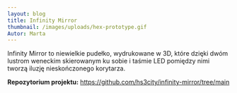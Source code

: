 ```yaml
---
layout: blog
title: Infinity Mirror
thumbnail: /images/uploads/hex-prototype.gif
Autor: Marta
---
```

Infinity Mirror to niewielkie pudełko, wydrukowane w 3D, które dzięki dwóm lustrom weneckim skierowanym ku sobie i taśmie LED pomiędzy nimi tworzą iluzję nieskończonego korytarza.

**Repozytorium projektu:** <https://github.com/hs3city/infinity-mirror/tree/main>[](https://github.com/hs3city/infinity-mirror/tree/main)